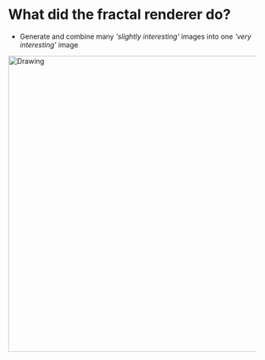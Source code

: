 
# What did the fractal renderer do?

- Generate and combine many *'slightly interesting'* images into one *'very interesting'* image
<img src="http://d.xwl.me/presentation-multithreaded-renderers/gridlayers00.gif" alt="Drawing" style="width: 600px; margin: 0 auto; display: block;"/>
